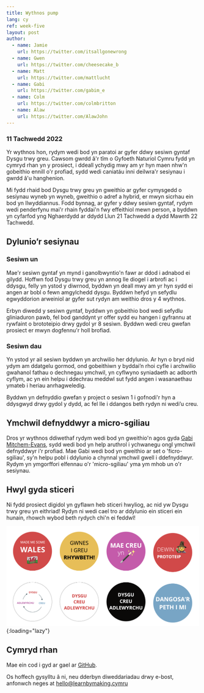 ```yaml
---
title: Wythnos pump
lang: cy
ref: week-five
layout: post
author:
  - name: Jamie
    url: https://twitter.com/itsallgonewrong
  - name: Gwen
    url: https://twitter.com/cheesecake_b
  - name: Matt
    url: https://twitter.com/mattlucht
  - name: Gabi
    url: https://twitter.com/gabim_e
  - name: Colm
    url: https://twitter.com/colmbritton
  - name: Alaw
    url: https://twitter.com/AlawJohn
---
```


### 11 Tachwedd 2022

Yr wythnos hon, rydym wedi bod yn paratoi ar gyfer ddwy sesiwn gyntaf Dysgu trwy greu. Cawsom gwrdd â'r tîm o Gyfoeth Naturiol Cymru fydd yn cymryd rhan yn y prosiect, i ddeall ychydig mwy am yr hyn maen nhw'n gobeithio ennill o'r profiad, sydd wedi caniatáu inni deilwra'r sesiynau i gwrdd â'u hanghenion.

Mi fydd rhaid bod Dysgu trwy greu yn gweithio ar gyfer cymysgedd o sesiynau wyneb yn wyneb, gweithio o adref a hybrid, er mwyn sicrhau ein bod yn llwyddiannus. Fodd bynnag, ar gyfer y ddwy sesiwn gyntaf, rydym wedi penderfynu mai'r rhain fyddai'n fwy effeithiol mewn person, a byddwn yn cyfarfod yng Nghaerdydd ar ddydd Llun 21 Tachwedd a dydd Mawrth 22 Tachwedd.

## Dylunio’r sesiynau

### Sesiwn un

Mae'r sesiwn gyntaf yn mynd i ganolbwyntio'n fawr ar ddod i adnabod ei gilydd. Hoffwn fod Dysgu trwy greu yn annog lle diogel i arbrofi ac i ddysgu, felly yn ystod y diwrnod, byddwn yn deall mwy am yr hyn sydd ei angen ar bobl o fewn amgylchedd dysgu. Byddwn hefyd yn sefydlu egwyddorion arweiniol ar gyfer sut rydyn am weithio dros y 4 wythnos.

Erbyn diwedd y sesiwn gyntaf, byddwn yn gobeithio bod wedi sefydlu gliniaduron pawb, fel bod ganddynt yr offer sydd eu hangen i gyfrannu at rywfaint o brototeipio drwy gydol yr 8 sesiwn. Byddwn wedi creu gwefan prosiect er mwyn dogfennu'r holl brofiad.

### Sesiwn dau

Yn ystod yr ail sesiwn byddwn yn archwilio her ddylunio. Ar hyn o bryd nid ydym am ddatgelu gormod, ond gobeithiwn y byddai’n rhoi cyfle i archwilio gwahanol fathau o dechnegau ymchwil, yn cyflwyno syniadaeth ac adborth cyflym, ac yn ein helpu i ddechrau meddwl sut fydd angen i wasanaethau ymateb i heriau anrhagweledig.

Byddwn yn defnyddio gwefan y project o sesiwn 1 i gofnodi'r hyn a ddysgwyd drwy gydol y dydd, ac fel lle i ddangos beth rydyn ni wedi’u creu.

## Ymchwil defnyddwyr a micro-sgiliau

Dros yr wythnos ddiwethaf rydym wedi bod yn gweithio'n agos gyda [Gabi Mitchem-Evans](https://twitter.com/gabim_e), sydd wedi bod yn help aruthrol i ychwanegu ongl ymchwil defnyddwyr i'r profiad. Mae Gabi wedi bod yn gweithio ar set o 'ficro-sgiliau', sy'n helpu pobl i ddylunio a chynnal ymchwil gwell i ddefnyddwyr. Rydym yn ymgorffori elfennau o'r 'micro-sgiliau' yma ym mhob un o'r sesiynau.

## Hwyl gyda sticeri

Ni fydd  prosiect digidol yn gyflawn heb sticeri hwyliog, ac nid yw Dysgu trwy greu yn eithriad! Rydyn ni wedi cael tro ar ddylunio ein sticeri ein hunain, rhowch wybod beth rydych chi'n ei feddwl!

![Delwedd o'n pecyn sticeri Dysgu trwy greu newydd sbon](/assets/images/stickers-cy.png){:loading="lazy"}

## Cymryd rhan

Mae ein cod i gyd ar gael ar [GitHub](https://github.com/orgs/learnbymakingwales/repositories).

Os hoffech gysylltu â ni, neu dderbyn diweddariadau drwy e-bost, anfonwch neges at [hello@learnbymaking.cymru](mailTo:hello@learnbymaking.wales) 

